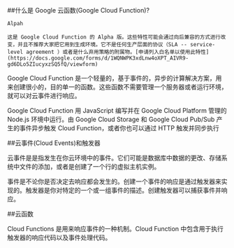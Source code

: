 ##什么是 Google 云函数(Google Cloud Function)?

```
Alpah

这是 Google Cloud Function 的 Alpha 版。这些特性可能会通过向后兼容的方式进行改变，并且不推荐大家把它用到生成环境。它不是任何生产层面的协议（SLA -- service-level agreement ）或者是什么弃用策略的附属物。[申请列入白名单以使用此特性](https://docs.google.com/forms/d/1WQNWPK3xdLnw4oXPT_AIVR9-gd6DLo5ZIucyxzSQ5fQ/viewform)

```

Google Cloud Function 是一个轻量的，基于事件的，异步的计算解决方案，用来创建很小的，目的单一的函数。这些函数不需要管理一个服务器或者运行环境，就可以对云事件进行响应。

Google Cloud Function 用 JavaScript 编写并在 Google Cloud Platform 管理的 Node.js 环境中运行。由 Google Cloud Storage 和 Google Cloud Pub/Sub 产生的事件异步触发 Cloud Function，或者你也可以通过 HTTP 触发并同步执行

##云事件(Cloud Events)和触发器

云事件是是指发生在你云环境中的事件。它们可能是数据库中数据的更改、存储系统中文件的添加，或者是创建了一个行的虚拟主机实例。

事件是不论你是否决定去响应都会发生的。创建一个事件的响应是通过触发器来实现的。触发器是你对特定的一个或一组事件的描述。创建触发器可以捕获事件并响应。

##云函数

Cloud Functions 是用来响应事件的一种机制。Cloud Function 中包含用于执行触发器的响应代码以及事件处理代码。
